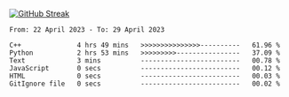 [![GitHub Streak](https://streak-stats.demolab.com?user=renren-017&theme=sea&hide_border=true&background=DD272700)](https://git.io/streak-stats)

<!--START_SECTION:waka-->

```text
From: 22 April 2023 - To: 29 April 2023

C++              4 hrs 49 mins   >>>>>>>>>>>>>>>----------   61.96 %
Python           2 hrs 53 mins   >>>>>>>>>----------------   37.09 %
Text             3 mins          -------------------------   00.78 %
JavaScript       0 secs          -------------------------   00.12 %
HTML             0 secs          -------------------------   00.03 %
GitIgnore file   0 secs          -------------------------   00.02 %
```

<!--END_SECTION:waka-->
